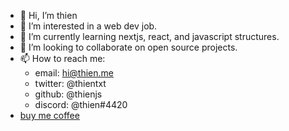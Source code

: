 - 👋 Hi, I’m thien
- 👀 I’m interested in a web dev job.
- 🌱 I’m currently learning nextjs, react, and javascript structures.
- 💞️ I’m looking to collaborate on open source projects.
- 📫 How to reach me:
  - email: hi@thien.me
  - twitter: @thientxt
  - github: @thienjs
  - discord: @thien#4420
- [buy me coffee](https://buymeacoffee.com/thien)

<!---
thienjs/thienjs is a ✨ special ✨ repository because its `README.md` (this file) appears on your GitHub profile.
You can click the Preview link to take a look at your changes.
--->
